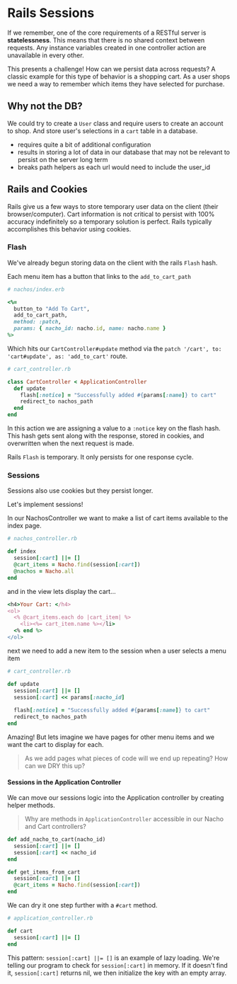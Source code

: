 # Rails Sessions

If we remember, one of the core requirements of a RESTful server is **statelessness**. This means that there is no shared context between requests. Any instance variables created in one controller action are unavailable in every other.

This presents a challenge! How can we persist data across requests? A classic example for this type of behavior is a shopping cart. As a user shops we need a way to remember which items they have selected for purchase.

## Why not the DB?

We could try to create a `User` class and require users to create an account to shop. And store user's selections in a `cart` table in a database.

- requires quite a bit of additional configuration
- results in storing a lot of data in our database that may not be relevant to persist on the server long term
- breaks path helpers as each url would need to include the user_id

## Rails and Cookies

Rails give us a few ways to store temporary user data on the client (their browser/computer). Cart information is not critical to persist with 100% accuracy indefinitely so a temporary solution is perfect. Rails typically accomplishes this behavior using cookies.

### Flash

We've already begun storing data on the client with the rails `Flash` hash.

Each menu item has a button that links to the `add_to_cart_path`

```ruby
# nachos/index.erb

<%=
  button_to "Add To Cart",
  add_to_cart_path,
  method: :patch,
  params: { nacho_id: nacho.id, name: nacho.name }
%>
```

Which hits our `CartController#update` method via the `patch '/cart', to: 'cart#update', as: 'add_to_cart'` route.

```ruby
# cart_controller.rb

class CartController < ApplicationController
  def update
    flash[:notice] = "Successfully added #{params[:name]} to cart"
    redirect_to nachos_path
  end
end
```

In this action we are assigning a value to a `:notice` key on the flash hash. This hash gets sent along with the response, stored in cookies, and overwritten when the next request is made.

Rails `Flash` is temporary. It only persists for one response cycle.

### Sessions

Sessions also use cookies but they persist longer.

Let's implement sessions!

In our NachosController we want to make a list of cart items available to the index page.

```ruby
# nachos_controller.rb

def index
  session[:cart] ||= []
  @cart_items = Nacho.find(session[:cart])
  @nachos = Nacho.all
end
```

and in the view lets display the cart...

```ruby
<h4>Your Cart: </h4>
<ol>
  <% @cart_items.each do |cart_item| %>
    <li><%= cart_item.name %></li>
  <% end %>
</ol>
```

next we need to add a new item to the session when a user selects a menu item

```ruby
# cart_controller.rb

def update
  session[:cart] ||= []
  session[:cart] << params[:nacho_id]
  
  flash[:notice] = "Successfully added #{params[:name]} to cart"
  redirect_to nachos_path
end
```

Amazing! But lets imagine we have pages for other menu items and we want the cart to display for each.

> As we add pages what pieces of code will we end up repeating? How can we DRY this up?

#### Sessions in the Application Controller

We can move our sessions logic into the Application controller by creating helper methods.

> Why are methods in `ApplicationController` accessible in our Nacho and Cart controllers?

```ruby
def add_nacho_to_cart(nacho_id)
  session[:cart] ||= []
  session[:cart] << nacho_id
end

def get_items_from_cart
  session[:cart] ||= []
  @cart_items = Nacho.find(session[:cart])
end
```

We can dry it one step further with a `#cart` method.

```ruby
# application_controller.rb

def cart
  session[:cart] ||= []
end
```

This pattern: `session[:cart] ||= []` is an example of lazy loading. We're telling our program to check for `session[:cart]` in memory. If it doesn't find it, `session[:cart]` returns nil, we then initialize the key with an empty array.